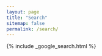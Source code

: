 ```yaml
---
layout: page
title: "Search"
sitemap: false
permalink: /search/
---
```


{% include _google_search.html %}

